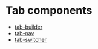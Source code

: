 # Tab components

- [tab-builder](./tab-builder.md)
- [tab-nav](./tab-nav.md)
- [tab-switcher](./tab-switcher.md)